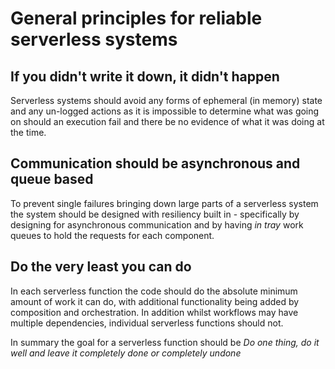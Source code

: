 # General principles for reliable serverless systems

## If you didn't write it down, it didn't happen

Serverless systems should avoid any forms of ephemeral (in memory) state and any un-logged actions as it is impossible to determine what was going on should an execution fail and there be no evidence of what it was doing at the time.

## Communication should be asynchronous and queue based

To prevent single failures bringing down large parts of a serverless system the system should be designed with resiliency built in - specifically by designing for asynchronous communication and by having *in tray* work queues to hold the requests for each component.

## Do the very least you can do

In each serverless function the code should do the absolute minimum amount of work it can do, with additional functionality being added by composition and orchestration.  In addition whilst workflows may have multiple dependencies, individual serverless functions should not.

In summary the goal for a serverless function should be _Do one thing, do it well and leave it completely done or completely undone_

